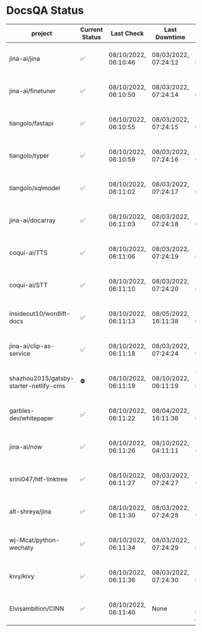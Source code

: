 # DocsQA Status

|               project                |Current Status|     Last Check     |   Last Downtime    |              % Uptime              |
|--------------------------------------|--------------|--------------------|--------------------|------------------------------------|
|jina-ai/jina                          |✅            |08/10/2022, 06:10:46|08/03/2022, 07:24:12|123.224 (since 07/29/2022, 16:38:18)|
|jina-ai/finetuner                     |✅            |08/10/2022, 06:10:50|08/03/2022, 07:24:14|123.232 (since 07/29/2022, 16:38:18)|
|tiangolo/fastapi                      |✅            |08/10/2022, 06:10:55|08/03/2022, 07:24:15|123.242 (since 07/29/2022, 16:38:18)|
|tiangolo/typer                        |✅            |08/10/2022, 06:10:59|08/03/2022, 07:24:16|123.247 (since 07/29/2022, 16:38:18)|
|tiangolo/sqlmodel                     |✅            |08/10/2022, 06:11:02|08/03/2022, 07:24:17|123.247 (since 07/29/2022, 16:38:18)|
|jina-ai/docarray                      |✅            |08/10/2022, 06:11:03|08/03/2022, 07:24:18|123.248 (since 07/29/2022, 16:38:18)|
|coqui-ai/TTS                          |✅            |08/10/2022, 06:11:06|08/03/2022, 07:24:19|123.251 (since 07/29/2022, 16:38:18)|
|coqui-ai/STT                          |✅            |08/10/2022, 06:11:10|08/03/2022, 07:24:20|123.256 (since 07/29/2022, 16:38:18)|
|insideout10/wordlift-docs             |✅            |08/10/2022, 06:11:13|08/05/2022, 16:11:38|115.772 (since 07/29/2022, 16:38:18)|
|jina-ai/clip-as-service               |✅            |08/10/2022, 06:11:18|08/03/2022, 07:24:24|123.270 (since 07/29/2022, 16:38:18)|
|shazhou2015/gatsby-starter-netlify-cms|⛔️           |08/10/2022, 06:11:19|08/10/2022, 06:11:19|89.821 (since 08/03/2022, 10:30:18) |
|garbles-dev/whitepaper                |✅            |08/10/2022, 06:11:22|08/04/2022, 16:11:36|115.841 (since 07/29/2022, 16:38:18)|
|jina-ai/now                           |✅            |08/10/2022, 06:11:26|08/10/2022, 04:11:11|117.621 (since 07/29/2022, 16:38:18)|
|srini047/htf-linktree                 |✅            |08/10/2022, 06:11:27|08/03/2022, 07:24:27|126.959 (since 07/31/2022, 18:29:28)|
|alt-shreya/jina                       |✅            |08/10/2022, 06:11:30|08/03/2022, 07:24:28|123.278 (since 07/29/2022, 16:38:18)|
|wj-Mcat/python-wechaty                |✅            |08/10/2022, 06:11:34|08/03/2022, 07:24:29|123.283 (since 07/29/2022, 16:38:18)|
|kivy/kivy                             |✅            |08/10/2022, 06:11:36|08/03/2022, 07:24:30|123.282 (since 07/29/2022, 16:38:18)|
|Elvisambition/CINN                    |✅            |08/10/2022, 06:11:40|None                |100.000 (since 08/04/2022, 07:09:50)|
